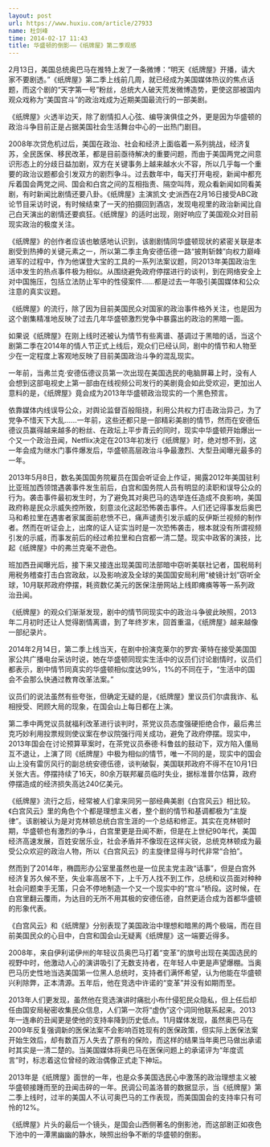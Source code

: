 ```yaml
---
layout: post
url: https://www.huxiu.com/article/27933
name: 杜剑峰
time: 2014-02-17 11:43
title: 华盛顿的倒影——《纸牌屋》第二季观感
---
```

2月13日，美国总统奥巴马在推特上发了一条微博：“明天《纸牌屋》开播，请大家不要剧透。”《纸牌屋》第二季上线前几周，就已经成为美国媒体热议的焦点话题，而这个剧的“天字第一号”粉丝，总统大人破天荒发微博造势，更使这部被国内观众戏称为“美国宫斗”的政治戏成为近期美国最流行的一部美剧。

《纸牌屋》火透半边天，除了剧情扣人心弦、编导演俱佳之外，更是因为华盛顿的政治斗争目前正是占据美国社会生活舞台中心的一出热门剧目。

2008年次贷危机过后，美国在政治、社会和经济上面临着一系列挑战，经济复苏，全民医保、移民改革，都是目前亟待解决的重要问题，而由于美国两党之间意识形态上的分歧日益加剧，双方在关键事务上越来越水火不容，所以几乎每一个重要的政治议题都会引发双方的剧烈争斗。过去数年中，每天打开电视，新闻中都充斥着国会两党之间、国会和白宫之间的互相指责、隔空叫阵，观众看新闻如同看美剧，有时新闻比剧情还要八卦。《纸牌屋》主演凯文·史派西在2月16日接受ABC政论节目采访时说，有时候结束了一天的拍摄回到酒店，发现电视里的政治新闻比自己白天演出的剧情还要疯狂。《纸牌屋》的适时出现，刚好响应了美国观众对目前现实政治的极度关注。

《纸牌屋》的创作者应该也敏感地认识到，该剧剧情同华盛顿现状的紧密关联是本剧受到热捧的关键元素之一，所以第二季主角安德伍德一路“披荆斩棘”向权力巅峰进军的过程中，作为他谋登大宝的工具的一系列法案议题，同2013年美国政治生活中发生的热点事件极为相似。从围绕避免政府停摆进行的谈判，到在网络安全上对中国施压，包括立法防止军中的性侵案件……都是过去一年吸引美国媒体和公众注意的真实议题。

《纸牌屋》的流行，除了因为目前美国民众对国家的政治事件格外关注，也是因为这个剧集精准地反映了过去几年华盛顿激烈党争中暴露出的政治的黑暗一面。

如果说《纸牌屋》在刚上线时还被认为情节有些离谱、基调过于黑暗的话，当这个剧第二季在2014年的情人节正式上线后，观众们已经认同，剧中的情节和人物至少在一定程度上客观地反映了目前美国政治斗争的混乱现实。

一年前，当弗兰克·安德伍德议员第一次出现在美国选民的电脑屏幕上时，没有人会想到这部电视史上第一部由在线视频公司发行的美剧竟会如此受欢迎，更加出人意料的是，《纸牌屋》竟会成为2013年华盛顿政治现实的一个黑色预言。

依靠媒体内线误导公众，对舆论监督百般阻挠，利用公共权力打击政治异己，为了党争不惜天下大乱......一年前，这些还都只是一部精彩美剧的情节，然而在安德伍德议员赢得越来越多的粉丝、在政坛上平步青云的同时，现实中华盛顿开始爆出一个又一个政治丑闻，Netflix决定在2013年初发行《纸牌屋》时，绝对想不到，这一年会成为继水门事件爆发后，华盛顿高层政治斗争最激烈、大型丑闻曝光最多的一年。

2013年5月8日，数名美国国务院雇员在国会听证会上作证，揭露2012年美国驻利比亚班加西领馆遇袭事件发生前后，白宫和国务院人员有明显的渎职和误导公众的行为。袭击事件最初发生时，为了避免其对奥巴马的选举连任造成不良影响，美国政府称是民众示威失控所致，刻意淡化这起恐怖袭击事件。人们还记得事发后奥巴马和希拉里在遇害者家属面前悲愤不已，痛声谴责引发示威的反伊斯兰视频的制作者。然而在听证会上，出席的证人证实当时是一次恐怖袭击，根本就没有所谓视频引发的示威，而事发前后的经过希拉里和白宫都一清二楚。现实中政客的演技，比起《纸牌屋》中的弗兰克毫不逊色。

班加西丑闻曝光后，接下来又接连出现美国司法部暗中窃听美联社记者，国税局利用税务稽查打击白宫政敌，以及影响波及全球的美国国安局利用“棱镜计划”窃听全球，10月联邦政府停摆，耗资数亿美元的医保注册网站上线即瘫痪等等一系列政治丑闻。

《纸牌屋》的观众们渐渐发现，剧中的情节同现实中的政治斗争彼此映照，2013年二月初时还让人觉得剧情离谱，到了年终岁末，回首重温，《纸牌屋》越来越像一部纪录片。

2014年2月14日，第二季上线当天，在剧中扮演克莱尔的罗宾·莱特在接受美国国家公共广播电台采访时说，她在华盛顿同现实生活中的议员们讨论剧情时，议员们都表示，剧中情节同真实的华盛顿相似度达99%，1%的不同在于，“生活中的国会不会那么快通过教育改革法案。”

议员们的说法虽然有些夸张，但确定无疑的是，《纸牌屋》里议员们尔虞我诈、私相授受、罔顾大局的现象，在国会山上每日都在上演。

第二季中两党议员就福利改革进行谈判时，茶党议员态度强硬拒绝合作，最后弗兰克巧妙利用投票规则使议案在参议院强行闯关成功，避免了政府停摆。现实中，2013年国会在讨论预算草案时，在茶党议员泰德·科鲁兹的鼓动下，双方陷入僵局互不退让，上演了同《纸牌屋》中极为相似的情节，唯一不同的是，现实中的国会山上没有雷厉风行的副总统安德伍德，谈判破裂，美国联邦政府不得不在10月1日关张大吉。停摆持续了16天，80余万联邦雇员临时失业，据标准普尔估算，政府停摆造成的经济损失高达240亿美元。

《纸牌屋》流行之后，经常被人们拿来同另一部经典美剧《白宫风云》相比较。《白宫风云》里的角色个个都是理想主义者，整个剧的情节和基调都极为“主旋律”。该剧被认为是对克林顿总统白宫生涯的一个总结和修正。其实在克林顿时期，华盛顿也有激烈的争斗，白宫里更是丑闻不断，但是在上世纪90年代，美国经济高速发展，百姓安居乐业，社会矛盾并不像现在这样尖锐，总统克林顿成为最受公众欢迎的政治人物，所以《白宫风云》的主旋律显得与时代非常“合拍”。

然而到了2014年，椭圆形办公室里虽然也是一位民主党主政“话事”，但是白宫外经济复苏久候不至，失业率高居不下，上千万人找不到工作，总统和议员面对种种社会问题束手无策，只会不停地制造一个又一个现实中的“宫斗”桥段。这时候，在白宫里翻云覆雨，为达目的无所不用其极的安德伍德，自然更适合成为首都华盛顿的形象代表。

《白宫风云》和《纸牌屋》分别表现了美国政治中理想和暗黑的两个极端，而在目前美国民众的心目中，白宫和国会山无疑离《纸牌屋》这一端要近得多。

2008年，来自伊利诺伊州的年轻议员奥巴马打着“变革”的旗号出现在美国选民的视野中时，他激动人心的演讲吸引了无数支持者，在年轻人中更是声望爆棚。当奥巴马历史性地当选美国第一位黑人总统时，支持者们满怀希望，认为他能在华盛顿兴利除弊，正本清源。五年后，他在竞选中许诺的“变革”并没有如期而至。

2013年人们更发现，虽然他在竞选演讲时痛批小布什侵犯民众隐私，但上任后却任由国安局秘密收集民众信息，人们第一次将“虚伪”这个词同他联系起来。2013年一连串的丑闻更是使他的支持率降到历史低点。11月媒体发现，虽然奥巴马在2009年反复强调新的医保法案不会影响百姓现有的医保政策，但实际上医保法案开始生效后，却有数百万人失去了原有的保险，而这样的结果当年奥巴马做出承诺时其实是一清二楚的。当美国媒体将奥巴马在医保问题上的承诺评为“年度谎言”时，标志着这位曾经的政治偶像正式走下神坛。

2013年是《纸牌屋》面世的一年，也是众多美国选民心中激荡的政治理想主义被华盛顿接踵而至的丑闻击碎的一年。民调公司盖洛普的数据显示，当《纸牌屋》第二季上线时，过半的美国人不认可奥巴马的工作表现，而美国国会的支持率只有可怜的12%。

《纸牌屋》片头的最后一个镜头，是国会山西侧著名的倒影池，而这部剧正如夜色下池中的一潭黑幽幽的静水，映照出纷争不断的华盛顿的倒影。

